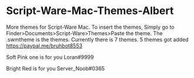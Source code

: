 # Script-Ware-Mac-Themes-Albert
More themes for Script-Ware Mac.
To insert the themes, Simply go to Finder>Documents>Script-Ware>Themes>Paste the theme.
The .swmtheme is the themes.
Currently there is 7 themes. 5 themes got added
https://paypal.me/bruhbot8553

Soft Pink one is for you Loran#9999

Bright Red is for you Server_Noob#0365
